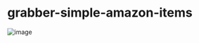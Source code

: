# grabber-simple-amazon-items




![image](https://github.com/MohannaNabhan/grabber-simple-amazon-items/assets/97565183/d00b05ee-9b46-47f6-8d2c-3e3809b4e9f1)
